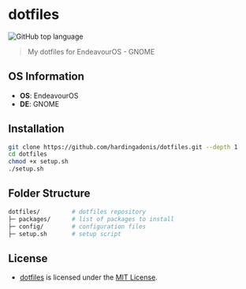 # dotfiles

![GitHub top language](https://img.shields.io/github/languages/top/hardingadonis/dotfiles)

> My dotfiles for EndeavourOS - GNOME

## OS Information

- **OS**: EndeavourOS
- **DE**: GNOME

## Installation

```bash
git clone https://github.com/hardingadonis/dotfiles.git --depth 1
cd dotfiles
chmod +x setup.sh
./setup.sh
```

## Folder Structure

```bash
dotfiles/         # dotfiles repository
├─ packages/      # list of packages to install
├─ config/        # configuration files
├─ setup.sh       # setup script
```

## License

- [dotfiles](https://github.com/hardingadonis/dotfiles) is licensed under the [MIT License](LICENSE).
